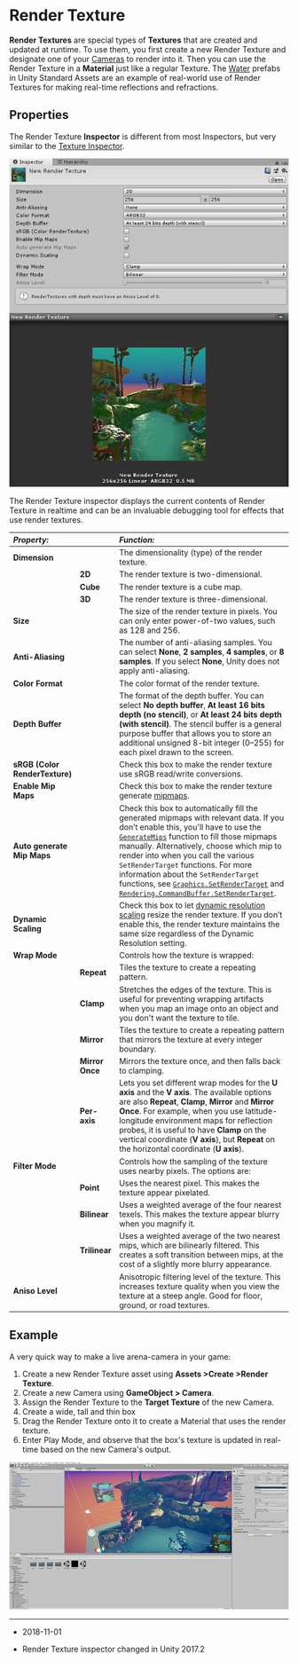 Render Texture
==============

__Render Textures__ are special types of __Textures__ that are created and updated at runtime. To use them, you first create a new Render Texture and designate one of your [Cameras](class-Camera) to render into it. Then you can use the Render Texture in a __Material__ just like a regular Texture. The [Water](HOWTO-Water) prefabs in Unity Standard Assets are an example of real-world use of Render Textures for making real-time reflections and refractions.


Properties
----------


The Render Texture __Inspector__ is different from most Inspectors, but very similar to the [Texture Inspector](class-TextureImporter).


![The Render Texture Inspector is almost identical to the Texture Inspector](../uploads/Main/Inspector-RenderTexture.png) 

The Render Texture inspector displays the current contents of Render Texture in realtime and can be an invaluable debugging tool for effects that use render textures.


|**_Property:_** ||**_Function:_** |
|:---|:---|:---|
|__Dimension__||The dimensionality (type) of the render texture. |
||__2D__ |The render texture is two-dimensional. |
||__Cube__ |The render texture is a cube map. |
||__3D__ |The render texture is three-dimensional.|
|__Size__ ||The size of the render texture in pixels. You can only enter power-of-two values, such as 128 and 256. |
|__Anti-Aliasing__ ||The number of anti-aliasing samples. You can select __None__, __2 samples__, __4 samples__, or __8 samples__. If you select __None__, Unity does not apply anti-aliasing. |
|__Color Format__||The color format of the render texture. |
|__Depth Buffer__ ||The format of the depth buffer. You can select __No depth buffer__, __At least 16 bits depth (no stencil)__, or __At least 24 bits depth (with stencil)__. The stencil buffer is a general purpose buffer that allows you to store an additional unsigned 8-bit integer (0–255) for each pixel drawn to the screen. |
|__sRGB (Color RenderTexture)__ ||Check this box to make the render texture use sRGB read/write conversions. |
|__Enable Mip Maps__ ||Check this box to make the render texture generate [mipmaps](https://docs.unity3d.com/Manual/ImportingTextures.html#Mipmaps). |
|__Auto generate Mip Maps__ ||Check this box to automatically fill the generated mipmaps with relevant data. If you don’t enable this, you'll have to use the [`GenerateMips`](https://docs.unity3d.com/ScriptReference/RenderTexture.GenerateMips.html) function to fill those mipmaps manually. Alternatively, choose which mip to render into when you call the various `SetRenderTarget` functions. For more information about the `SetRenderTarget` functions, see [`Graphics.SetRenderTarget`](https://docs.unity3d.com/ScriptReference/Graphics.SetRenderTarget.html) and [`Rendering.CommandBuffer.SetRenderTarget`](https://docs.unity3d.com/ScriptReference/Rendering.CommandBuffer.SetRenderTarget.html). |
|__Dynamic Scaling__ ||Check this box to let [dynamic resolution scaling](DynamicResolution) resize the render texture. If you don’t enable this, the render texture maintains the same size regardless of the Dynamic Resolution setting. |
|__Wrap Mode__ ||Controls how the texture is wrapped: |
||__Repeat__ |Tiles the texture to create a repeating pattern. |
||__Clamp__ |Stretches the edges of the texture. This is useful for preventing wrapping artifacts when you map an image onto an object and you don't want the texture to tile. |
||__Mirror__ |Tiles the texture to create a repeating pattern that mirrors the texture at every integer boundary. |
||__Mirror Once__ |Mirrors the texture once, and then falls back to clamping. |
||__Per-axis__ |Lets you set different wrap modes for the __U axis__ and the __V axis__. The available options are also __Repeat__, __Clamp__, __Mirror__ and __Mirror Once__. For example, when you use latitude-longitude environment maps for reflection probes, it is useful to have __Clamp__ on the vertical coordinate (__V axis__), but __Repeat__ on the horizontal coordinate (__U axis__). |
|__Filter Mode__ ||Controls how the sampling of the texture uses nearby pixels. The options are: |
||__Point__ |Uses the nearest pixel. This makes the texture appear pixelated. |
||__Bilinear__ |Uses a weighted average of the four nearest texels. This makes the texture appear blurry when you magnify it. |
||__Trilinear__ |Uses a weighted average of the two nearest mips, which are bilinearly filtered. This creates a soft transition between mips, at the cost of a slightly more blurry appearance. |
|__Aniso Level__ ||Anisotropic filtering level of the texture. This increases texture quality when you view the texture at a steep angle. Good for floor, ground, or road textures. |


Example
-------


A very quick way to make a live arena-camera in your game:

1. Create a new Render Texture asset using __Assets &gt;Create &gt;Render Texture__.
1. Create a new Camera using __GameObject &gt; Camera__.
1. Assign the Render Texture to the __Target Texture__ of the new Camera.
1. Create a wide, tall and thin box
1. Drag the Render Texture onto it to create a Material that uses the render texture.
1. Enter Play Mode, and observe that the box's texture is updated in real-time based on the new Camera's output.


![Render Textures are set up as demonstrated above](../uploads/Main/RenderTextureLiveCam.jpg) 

---

* <span class="page-edit">2018-11-01  <!-- include IncludeTextNewPageYesEdit --></span>

* <span class="page-history">Render Texture inspector changed in Unity 2017.2</span>
